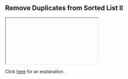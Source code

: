 ##  Remove Duplicates from Sorted List II 

<iframe></iframe>

Click [here](Explanation.md) for an explanation.

